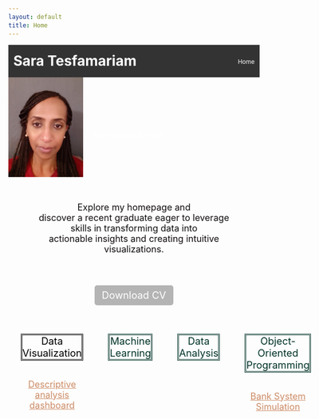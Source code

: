 ```yaml
---
layout: default
title: Home
---
```

<link rel="stylesheet" href="style.css">

<div style="display: flex; justify-content: space-between; align-items: center; padding: 10px; background-color: #333; color: white;">
    <h1 style="margin: 0;">Sara Tesfamariam</h1>
    <ul style="list-style: none; margin: 2; padding: 0; display: flex; gap: 15px;">
        <li><a href="index.md" style="color: white; text-decoration: none; font-size: 12px;">Home</a></li>
    </ul>
</div>

  <div style="background:   url('https://github.com/tes2sara/sara_tesfamariam/blob/main/IMG_1458.jpg?raw=true') no-repeat center center/cover; padding: 0px 0px; color: white; text-align: center;">
    <div style="display: flex; align-items: center;">
  <img src="https://github.com/tes2sara/sara_tesfamariam/blob/main/Profile.jpg?raw=true" alt="Profile Picture" style="height: 200px; width:150px; boarder-radius:50%; margin-right: 20px;">
      <div style="display: flex; flex-direction: column; justify-content: center; padding-top: 30px;">
    <p style="font-size: 13px; margin: 0;">Aspiring Data Scientist</p>
      </div>
    </div>
  </div>


<p style="text-align: center; color:#100c0D; font-size: 18px; margin: 0; padding: 50px;">Explore my homepage and <br> discover a recent graduate eager to leverage skills in transforming data into <br> actionable insights and creating intuitive visualizations.</p>

<div style="text-align: center; margin: 20px 0;">
    <a href="CV.pdf" download="Sara_CV.pdf" style="padding: 8px 15px; background-color: #b4b4b4; color: white; text-decoration: none; border-radius: 5px; font-size: 20px;">Download CV</a>
</div>

<div style="display:flex; justify-content: space-around; margin: 20px 0;">
    <div style="flex:1; padding:25px; text-align:center;">
        <p style="color:black; border-style:double; font-size: 20px;">Data Visualization</p>
       <br> <a href="https://github.com/tes2sara/Project-1" style="color:#cc8B65; font-size: 18px;">Descriptive analysis dashboard</a>
    </div>
    <div style="flex: 1; padding: 25px; text-align: center;">
        <p style="color: #013328; border-style:double; font-size: 20px;">Machine Learning</p>
    </div>
    <div style="flex: 1; padding: 25px; text-align: center;">
        <p style="color: #013328; border-style:double; font-size: 20px;">Data Analysis</p>
    </div>
    <div style="flex:1; padding:25px; text-align:center;">
       <p style="color: #013328; border-style:double; font-size:20px;">Object-Oriented Programming</p> 
        <br> <a href="https://github.com/tes2sara/project-1---OOP" style="color: #cc8B65; font-size: 18px;">Bank System Simulation</a> 
    </div>
</div>

  






